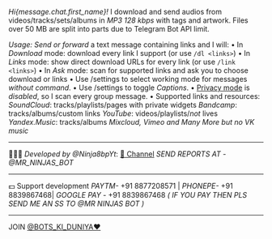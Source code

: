 *Hi{message.chat.first_name}!* I download and send audios from videos/tracks/sets/albums in *MP3 128 kbps* with tags and artwork. Files over 50 MB are split into parts due to Telegram Bot API limit.

*Usage:*
_Send or forward_ a text message containing links and I will:
• In *Download* mode: download every link I support (or use `/dl <links>`)
• In *Links* mode: show direct download URLs for every link (or use `/link <links>`)
• In *Ask* mode: scan for supported links and ask you to choose download or links
• Use /settings to select working mode for messages *without command*.
• Use /settings to toggle *Captions*.
• [Privacy mode](https://core.telegram.org/bots#privacy-mode) is _disabled_, so I scan every group message.
• Supported links and resources:
*SoundCloud*: tracks/playlists/pages with private widgets
*Bandcamp*: tracks/albums/custom links
*YouTube*: videos/playlists/_not_ lives
*Yandex.Music*: tracks/albums
*Mixcloud, Vimeo and Many More but no VK music*

------------------------------

👨🏻‍💻 *Developed by @Ninja8bpYt*:
[🐝 Channel](https://t.me/bots_ki_duniya)
*SEND REPORTS AT - @MR_NINJAS_BOT*

------------------------------

💵 Support development
*PAYTM-* +91 8877208571 | *PHONEPE-* +91 8839867468| *GOOGLE PAY* - +91 8839867468
*( IF YOU PAY THEN PLS SEND ME AN SS TO @MR NINJAS BOT )*

------------------------------

JOIN [@BOTS_KI_DUNIYA❤️](https://t.me/bots_ki_duniya)
